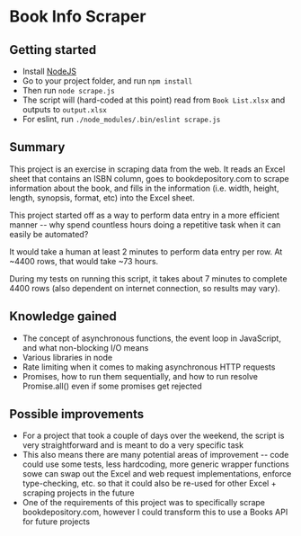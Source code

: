 # Book Info Scraper

## Getting started
- Install [NodeJS](https://nodejs.org)
- Go to your project folder, and run `npm install`
- Then run `node scrape.js`
- The script will (hard-coded at this point) read from `Book List.xlsx` and outputs to `output.xlsx`
- For eslint, run `./node_modules/.bin/eslint scrape.js`

## Summary

This project is an exercise in scraping data from the web. It reads an Excel sheet that contains an ISBN column, 
goes to bookdepository.com to scrape information about the book, and fills in the information (i.e. width, height, length, synopsis,
format, etc) into the Excel sheet.

This project started off as a way to perform data entry in a more efficient manner -- why spend countless hours doing a repetitive task
when it can easily be automated?

It would take a human at least 2 minutes to perform data entry per row. At ~4400 rows, that would take ~73 hours.

During my tests on running this script, it takes about 7 minutes to complete 4400 rows (also dependent on internet connection, 
so results may vary).

## Knowledge gained
- The concept of asynchronous functions, the event loop in JavaScript, and what non-blocking I/O means
- Various libraries in node
- Rate limiting when it comes to making asynchronous HTTP requests
- Promises, how to run them sequentially, and how to run resolve Promise.all() even if some promises get rejected

## Possible improvements
- For a project that took a couple of days over the weekend, the script is very straightforward and is meant to do a very specific task
- This also means there are many potential areas of improvement -- code could use some tests, less hardcoding, more generic wrapper functions sowe can swap out the Excel and web request implementations, enforce type-checking, etc. so that it could also be re-used for other Excel + scraping projects in the future
- One of the requirements of this project was to specifically scrape bookdepository.com, however I could transform this to use a
Books API for future projects
